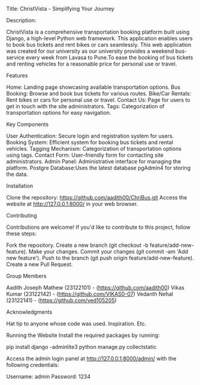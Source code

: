 Title: ChristVista - Simplifying Your Journey

Description:

ChristVista is a comprehensive transportation booking platform built using Django, a high-level Python web framework. This application enables users to book bus tickets and rent bikes or cars seamlessly. This web application was created for our university as our university provides a weekend bus-service every week from Lavasa to Pune.To ease the booking of bus tickets and renting vehicles for a reasonable price for personal use or travel.

Features

Home: Landing page showcasing available transportation options. Bus Booking: Browse and book bus tickets for various routes. Bike/Car Rentals: Rent bikes or cars for personal use or travel. Contact Us: Page for users to get in touch with the site administrators. Tags: Categorization of transportation options for easy navigation.

Key Components

User Authentication: Secure login and registration system for users. Booking System: Efficient system for booking bus tickets and rental vehicles. Tagging Mechanism: Categorization of transportation options using tags. Contact Form: User-friendly form for contacting site administrators. Admin Panel: Administrative interface for managing the platform. Postgre Database:Uses the latest database pgAdmin4 for storing the data.

Installation

Clone the repository: https://github.com/aadith00/ChriBus.git Access the website at http://127.0.0.1:8000/ in your web browser.

Contributing

Contributions are welcome! If you'd like to contribute to this project, follow these steps:

Fork the repository. Create a new branch (git checkout -b feature/add-new-feature). Make your changes. Commit your changes (git commit -am 'Add new feature'). Push to the branch (git push origin feature/add-new-feature). Create a new Pull Request.

Group Members

Aadith Joseph Mathew (23122101) - (https://github.com/aadith00) Vikas Kumar (23122142) - (https://github.com/VIKAS0-07) Vedanth Nehal (23122141) - (https://github.com/ved105205)

Acknowledgments

Hat tip to anyone whose code was used. Inspiration. Etc.

Running the Website Install the required packages by running:

pip install django -adminlite3 python manage.py collectstatic

Access the admin login panel at http://127.0.0.1:8000/admin/ with the following credentials:

Username: admin Password: 1234
